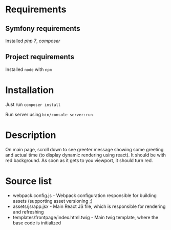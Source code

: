 # Requirements
## Symfony requirements
Installed *php 7*, *composer*
## Project requirements
Installed `node` with `npm`

# Installation
Just run `composer install` 

Run server using `bin/console server:run`

# Description
On main page, scroll down to see greeter message showing some greeting and actual time (to display dynamic rendering using react). It should be with red background. As soon as it gets to you viewport, it should turn red.

# Source list
* webpack.config.js - Webpack configuration responsible for building assets (supporting asset versioning ;)
* assets/js/app.jsx - Main React JS file, which is responsible for rendering and refreshing
* templates/frontpage/index.html.twig - Main twig template, where the base code is initialized
